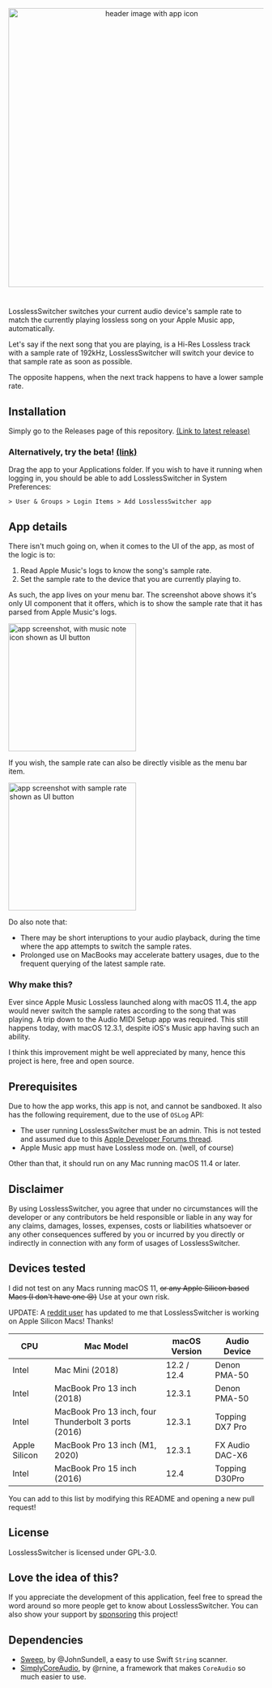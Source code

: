 <p align="center">
  <img width="550" alt="header image with app icon" src="https://user-images.githubusercontent.com/23420208/164895903-1c95fe89-6198-433a-9100-8d9af32ca24f.png">

</p>

#  

LosslessSwitcher switches your current audio device's sample rate to match the currently playing lossless song on your Apple Music app, automatically.

Let's say if the next song that you are playing, is a Hi-Res Lossless track with a sample rate of 192kHz, LosslessSwitcher will switch your device to that sample rate as soon as possible. 

The opposite happens, when the next track happens to have a lower sample rate. 

## Installation
Simply go to the Releases page of this repository. [(Link to latest release)](https://github.com/vincentneo/LosslessSwitcher/releases/latest)

### Alternatively, try the beta! [(link)](https://github.com/vincentneo/LosslessSwitcher/releases/)

Drag the app to your Applications folder. If you wish to have it running when logging in, you should be able to add LosslessSwitcher in System Preferences:

```
> User & Groups > Login Items > Add LosslessSwitcher app
``` 

## App details

There isn't much going on, when it comes to the UI of the app, as most of the logic is to:
1. Read Apple Music's logs to know the song's sample rate.
2. Set the sample rate to the device that you are currently playing to.


As such, the app lives on your menu bar. The screenshot above shows it's only UI component that it offers, which is to show the sample rate that it has parsed from Apple Music's logs.

<img width="252" alt="app screenshot, with music note icon shown as UI button" src="https://user-images.githubusercontent.com/23420208/164895657-35a6d8a3-7e85-4c7c-bcba-9d03bfd88b4d.png">

If you wish, the sample rate can also be directly visible as the menu bar item.

<img width="252" alt="app screenshot with sample rate shown as UI button" src="https://user-images.githubusercontent.com/23420208/164896404-c6d27328-47e5-4eb3-bd8b-71e3c9013c46.png">

Do also note that:
- There may be short interuptions to your audio playback, during the time where the app attempts to switch the sample rates.
- Prolonged use on MacBooks may accelerate battery usages, due to the frequent querying of the latest sample rate.

### Why make this?
Ever since Apple Music Lossless launched along with macOS 11.4, the app would never switch the sample rates according to the song that was playing. A trip down to the Audio MIDI Setup app was required.
This still happens today, with macOS 12.3.1, despite iOS's Music app having such an ability.

I think this improvement might be well appreciated by many, hence this project is here, free and open source.

## Prerequisites
Due to how the app works, this app is not, and cannot be sandboxed.
It also has the following requirement, due to the use of `OSLog` API: 
- The user running LosslessSwitcher must be an admin. This is not tested and assumed due to this [Apple Developer Forums thread](https://developer.apple.com/forums/thread/677068).
- Apple Music app must have Lossless mode on. (well, of course)

Other than that, it should run on any Mac running macOS 11.4 or later.

## Disclaimer
By using LosslessSwitcher, you agree that under no circumstances will the developer or any contributors be held responsible or liable in any way for any claims, damages, losses, expenses, costs or liabilities whatsoever or any other consequences suffered by you or incurred by you directly or indirectly in connection with any form of usages of LosslessSwitcher.

## Devices tested
I did not test on any Macs running macOS 11, ~~or any Apple Silicon based Macs (I don't have one 😢)~~  Use at your own risk.

UPDATE: A [reddit user](https://www.reddit.com/r/audiophile/comments/t6l3pb/comment/i69v5fe/?utm_source=share&utm_medium=web2x&context=3) has updated to me that LosslessSwitcher is working on Apple Silicon Macs! Thanks!

| CPU    | Mac Model                                            | macOS Version   | Audio Device    |
| ------ | ---------------------------------------------------- | --------------- | --------------- |
| Intel  | Mac Mini (2018)                                      | 12.2 / 12.4     | Denon PMA-50    |
| Intel  | MacBook Pro 13 inch (2018)                           | 12.3.1          | Denon PMA-50    |
| Intel  | MacBook Pro 13 inch, four Thunderbolt 3 ports (2016) | 12.3.1          | Topping DX7 Pro |
| Apple Silicon | MacBook Pro 13 inch (M1, 2020)                | 12.3.1          | FX Audio DAC-X6 |
| Intel  | MacBook Pro 15 inch (2016)                           | 12.4            | Topping D30Pro  |

You can add to this list by modifying this README and opening a new pull request!

## License
LosslessSwitcher is licensed under GPL-3.0.

## Love the idea of this?
If you appreciate the development of this application, feel free to spread the word around so more people get to know about LosslessSwitcher. 
You can also show your support by [sponsoring](https://github.com/sponsors/vincentneo) this project!

## Dependencies
- [Sweep](https://github.com/JohnSundell/Sweep), by @JohnSundell, a easy to use Swift `String` scanner.
- [SimplyCoreAudio](https://github.com/rnine/SimplyCoreAudio), by @rnine, a framework that makes `CoreAudio` so much easier to use.

